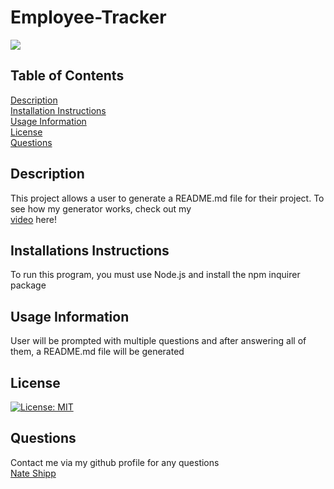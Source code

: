 # Employee-Tracker

<img src= "https://user-images.githubusercontent.com/77896188/113640475-5bf03e80-9630-11eb-820f-cdd60f79045c.png">

## Table of Contents
[Description](#Description)  
[Installation Instructions](#Installation-Instructions)  
[Usage Information](#Usage-Information)  
[License](#License)  
[Questions](#Questions)  



## Description
This project allows a user to generate a README.md file for their project.
To see how my generator works, check out my \
[video](https://www.youtube.com/watch?v=qAnWPkJib2Q) here!

## Installations Instructions
To run this program, you must use Node.js and install the npm inquirer package

## Usage Information
User will be prompted with multiple questions and after answering all of them, a README.md file will be generated

## License
[![License: MIT](https://img.shields.io/badge/License-MIT-yellow.svg)](https://opensource.org/licenses/MIT)

## Questions
Contact me via my github profile for any questions \
[Nate Shipp](https://github.com/nateskate256) 



